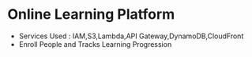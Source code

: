 # Online Learning Platform 
- Services Used : IAM,S3,Lambda,API Gateway,DynamoDB,CloudFront
- Enroll People and Tracks Learning Progression
